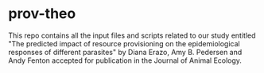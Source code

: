 # prov-theo 
This repo contains all the input files and scripts related to our study entitled "The predicted impact of resource provisioning on the epidemiological responses of different parasites"  by Diana Erazo, Amy B. Pedersen and Andy Fenton accepted for publication in the Journal of Animal Ecology. 





